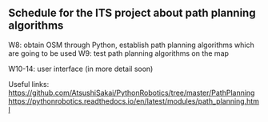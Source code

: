 ## Schedule for the ITS project about path planning algorithms 

W8: obtain OSM through Python, establish path planning algorithms which are going to be used 
W9: test path planning algorithms on the map 

W10-14: user interface (in more detail soon) 

Useful links: 
https://github.com/AtsushiSakai/PythonRobotics/tree/master/PathPlanning
https://pythonrobotics.readthedocs.io/en/latest/modules/path_planning.html
